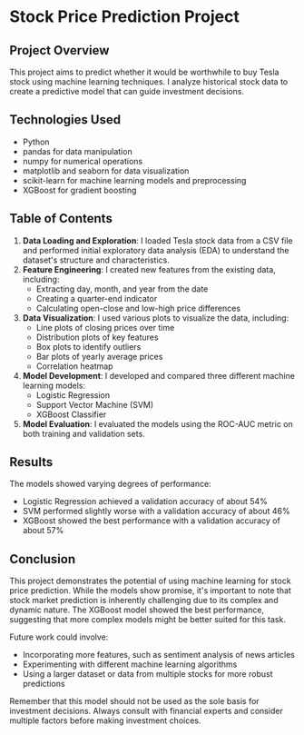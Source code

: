# Stock Price Prediction Project

## Project Overview
This project aims to predict whether it would be worthwhile to buy Tesla stock using machine learning techniques. I analyze historical stock data to create a predictive model that can guide investment decisions.

## Technologies Used
- Python
- pandas for data manipulation
- numpy for numerical operations
- matplotlib and seaborn for data visualization
- scikit-learn for machine learning models and preprocessing
- XGBoost for gradient boosting

## Table of Contents
1. **Data Loading and Exploration**: I loaded Tesla stock data from a CSV file and performed initial exploratory data analysis (EDA) to understand the dataset's structure and characteristics.
2. **Feature Engineering**: I created new features from the existing data, including:
   - Extracting day, month, and year from the date
   - Creating a quarter-end indicator
   - Calculating open-close and low-high price differences
3. **Data Visualization**: I used various plots to visualize the data, including:
   - Line plots of closing prices over time
   - Distribution plots of key features
   - Box plots to identify outliers
   - Bar plots of yearly average prices
   - Correlation heatmap
4. **Model Development**: I developed and compared three different machine learning models:
   - Logistic Regression
   - Support Vector Machine (SVM)
   - XGBoost Classifier
5. **Model Evaluation**: I evaluated the models using the ROC-AUC metric on both training and validation sets.

## Results
The models showed varying degrees of performance:
- Logistic Regression achieved a validation accuracy of about 54%
- SVM performed slightly worse with a validation accuracy of about 46%
- XGBoost showed the best performance with a validation accuracy of about 57%

## Conclusion
This project demonstrates the potential of using machine learning for stock price prediction. While the models show promise, it's important to note that stock market prediction is inherently challenging due to its complex and dynamic nature. The XGBoost model showed the best performance, suggesting that more complex models might be better suited for this task.

Future work could involve:
- Incorporating more features, such as sentiment analysis of news articles
- Experimenting with different machine learning algorithms
- Using a larger dataset or data from multiple stocks for more robust predictions

Remember that this model should not be used as the sole basis for investment decisions. Always consult with financial experts and consider multiple factors before making investment choices.
